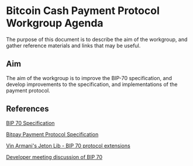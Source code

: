Bitcoin Cash Payment Protocol Workgroup Agenda
==============================================

The purpose of this document is to describe the aim of the workgroup, and gather reference materials and links
that may be useful.

Aim
---

The aim of the workgroup is to improve the BIP-70 specification, and develop improvements to the specification,
and implementations of the payment protocol.

References
----------

[BIP 70 Specification](https://github.com/bitcoin/bips/blob/master/bip-0070.mediawiki)

[Bitpay Payment Protocol Specification](https://bitpay.com/docs/payment-protocol)

[Vin Armani's Jeton Lib - BIP 70 protocol extensions](https://github.com/jeton-tech/payment-protocol-extensions)

[Developer meeting discussion of BIP 70](https://youtu.be/98Vg1HtTAec?t=1881)

